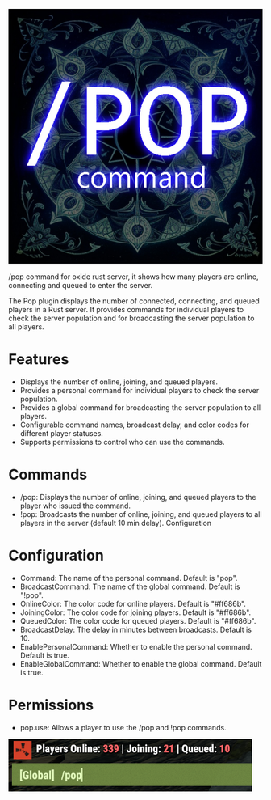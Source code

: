 ![Pop](pop.jpg)

/pop command for oxide rust server, it shows how many players are online, connecting and queued to enter the server.

The Pop plugin displays the number of connected, connecting, and queued players in a Rust server. It provides commands for individual players to check the server population and for broadcasting the server population to all players.

# Features
- Displays the number of online, joining, and queued players.
- Provides a personal command for individual players to check the server population.
- Provides a global command for broadcasting the server population to all players.
- Configurable command names, broadcast delay, and color codes for different player statuses.
- Supports permissions to control who can use the commands.

# Commands
- /pop: Displays the number of online, joining, and queued players to the player who issued the command.
- !pop: Broadcasts the number of online, joining, and queued players to all players in the server (default 10 min delay).
Configuration

# Configuration
- Command: The name of the personal command. Default is "pop".
- BroadcastCommand: The name of the global command. Default is "!pop".
- OnlineColor: The color code for online players. Default is "#ff686b".
- JoiningColor: The color code for joining players. Default is "#ff686b".
- QueuedColor: The color code for queued players. Default is "#ff686b".
- BroadcastDelay: The delay in minutes between broadcasts. Default is 10.
- EnablePersonalCommand: Whether to enable the personal command. Default is true.
- EnableGlobalCommand: Whether to enable the global command. Default is true.

# Permissions
- pop.use: Allows a player to use the /pop and !pop commands.

![Pop1](pop1.jpg)
